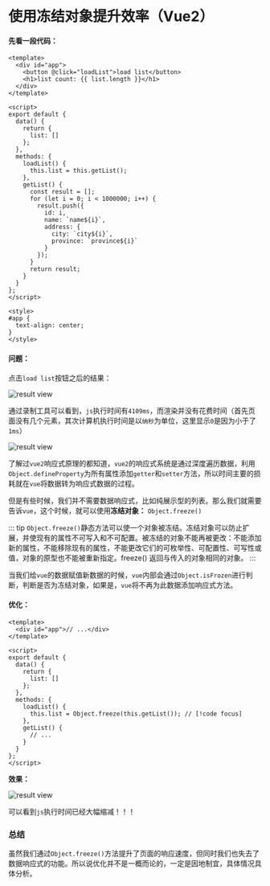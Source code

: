 # 使用冻结对象提升效率（Vue2）

#### 先看一段代码：

```vue
<template>
  <div id="app">
    <button @click="loadList">load list</button>
    <h1>list count: {{ list.length }}</h1>
  </div>
</template>

<script>
export default {
  data() {
    return {
      list: []
    };
  },
  methods: {
    loadList() {
      this.list = this.getList();
    },
    getList() {
      const result = [];
      for (let i = 0; i < 1000000; i++) {
        result.push({
          id: i,
          name: `name${i}`,
          address: {
            city: `city${i}`,
            province: `province${i}`
          }
        });
      }
      return result;
    }
  }
};
</script>

<style>
#app {
  text-align: center;
}
</style>
```

#### 问题：

点击`load list`按钮之后的结果：

![result view](/vue/freeze00.jpg)

通过录制工具可以看到，`js`执行时间有`4109ms`，而渲染并没有花费时间（首先页面没有几个元素，其次计算机执行时间是以`纳秒`为单位，这里显示`0`是因为小于了`1ms`）

![result view](/vue/freeze01.jpg)

了解过`vue2`响应式原理的都知道，`vue2`的响应式系统是通过深度遍历数据，利用`Object.defineProperty`为所有属性添加`getter`和`setter`方法，所以时间主要的损耗就在`vue`将数据转为响应式数据的过程。

但是有些时候，我们并不需要数据响应式，比如纯展示型的列表。那么我们就需要告诉`vue`，这个时候，就可以使用**冻结对象：** `Object.freeze()`

::: tip
`Object.freeze()`静态方法可以使一个对象被冻结。冻结对象可以防止扩展，并使现有的属性不可写入和不可配置。被冻结的对象不能再被更改：不能添加新的属性，不能移除现有的属性，不能更改它们的可枚举性、可配置性、可写性或值，对象的原型也不能被重新指定。freeze() 返回与传入的对象相同的对象。
:::

当我们给`vue`的数据赋值新数据的时候，`vue`内部会通过`Object.isFrozen`进行判断，判断是否为冻结对象，如果是，`vue`将不再为此数据添加响应式方法。

#### 优化：

```vue
<template>
  <div id="app">// ...</div>
</template>

<script>
export default {
  data() {
    return {
      list: []
    };
  },
  methods: {
    loadList() {
      this.list = Object.freeze(this.getList()); // [!code focus]
    },
    getList() {
      // ...
    }
  }
};
</script>
```

**效果：**

![result view](/vue/freeze02.jpg)

可以看到`js`执行时间已经大幅缩减！！！

### 总结

虽然我们通过`Object.freeze()`方法提升了页面的响应速度，但同时我们也失去了数据响应式的功能。所以说优化并不是一概而论的，一定是因地制宜，具体情况具体分析。
